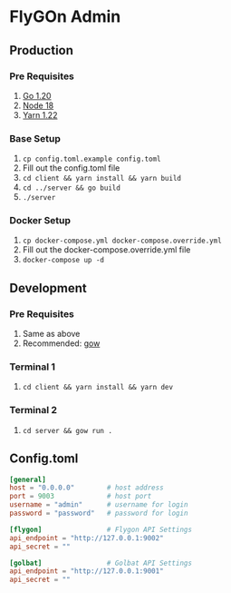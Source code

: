 # FlyGOn Admin

## Production

### Pre Requisites

1. [Go 1.20](https://go.dev/doc/install)
2. [Node 18](https://nodejs.org/en/download)
3. [Yarn 1.22](https://classic.yarnpkg.com/lang/en/docs/install/#mac-stable)

### Base Setup

1. `cp config.toml.example config.toml`
2. Fill out the config.toml file
3. `cd client && yarn install && yarn build`
4. `cd ../server && go build`
5. `./server`

### Docker Setup

1. `cp docker-compose.yml docker-compose.override.yml`
2. Fill out the docker-compose.override.yml file
3. `docker-compose up -d`

## Development

### Pre Requisites

1. Same as above
2. Recommended: [gow](https://github.com/bmatzelle/gow)

### Terminal 1

1. `cd client && yarn install && yarn dev`

### Terminal 2

1. `cd server && gow run .`

## Config.toml

```toml
[general]
host = "0.0.0.0"        # host address
port = 9003             # host port
username = "admin"      # username for login
password = "password"   # password for login

[flygon]                # Flygon API Settings
api_endpoint = "http://127.0.0.1:9002"
api_secret = ""

[golbat]                # Golbat API Settings
api_endpoint = "http://127.0.0.1:9001"
api_secret = ""
```
